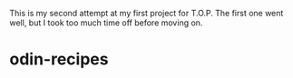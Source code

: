 This is my second attempt at my first project for T.O.P.
The first one went well, but I took too much time off before moving on.

# odin-recipes